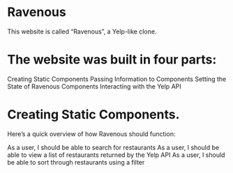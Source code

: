 # Ravenous
This website is called “Ravenous”, a Yelp-like clone.

# The website was built in four parts:

Creating Static Components
Passing Information to Components
Setting the State of Ravenous Components
Interacting with the Yelp API

# Creating Static Components.

Here’s a quick overview of how Ravenous should function:

As a user, I should be able to search for restaurants
As a user, I should be able to view a list of restaurants returned by the Yelp API
As a user, I should be able to sort through restaurants using a filter
